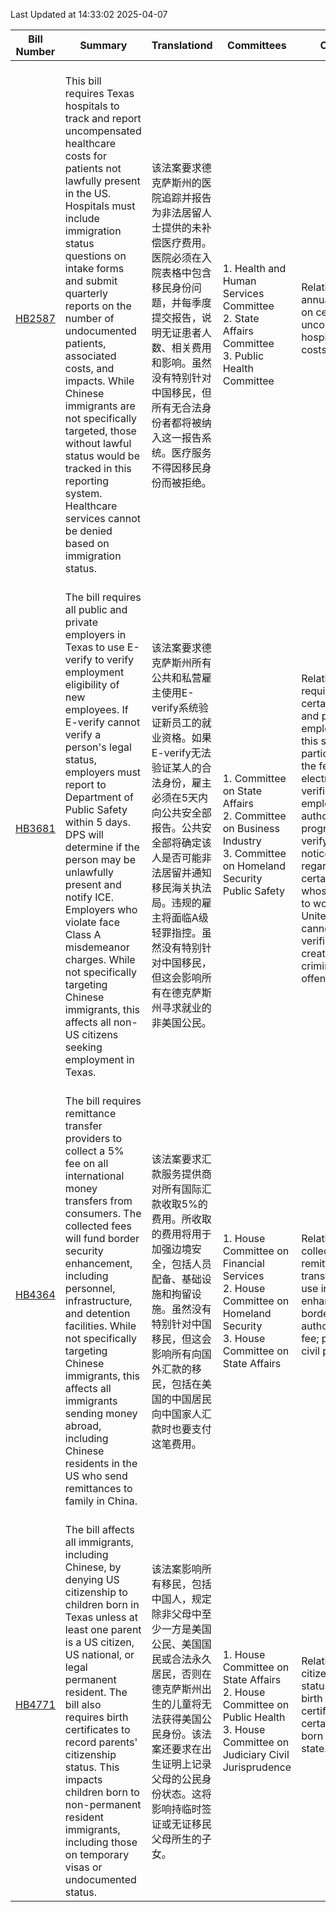 Last Updated at 14:33:02 2025-04-07

|Bill Number|Summary|Translationd|Committees|Caption|Authors|Last Actiond|
|-|-|-|-|-|-|-|
|[HB2587](https://capitol.texas.gov/BillLookup/History.aspx?LegSess=89R&Bill=HB2587)|<br>This bill requires Texas hospitals to track and report uncompensated healthcare costs for patients not lawfully present in the US. Hospitals must include immigration status questions on intake forms and submit quarterly reports on the number of undocumented patients, associated costs, and impacts. While Chinese immigrants are not specifically targeted, those without lawful status would be tracked in this reporting system. Healthcare services cannot be denied based on immigration status.<br>|<br>该法案要求德克萨斯州的医院追踪并报告为非法居留人士提供的未补偿医疗费用。医院必须在入院表格中包含移民身份问题，并每季度提交报告，说明无证患者人数、相关费用和影响。虽然没有特别针对中国移民，但所有无合法身份者都将被纳入这一报告系统。医疗服务不得因移民身份而被拒绝。<br>|<br>1. Health and Human Services Committee<br>2. State Affairs Committee<br>3. Public Health Committee<br>|Relating to an annual report on certain uncompensated hospital care costs.|Olcott|03/17/2025 H Referred to Public Health: Mar 17 2025  2:32PM|
|[HB3681](https://capitol.texas.gov/BillLookup/History.aspx?LegSess=89R&Bill=HB3681)|<br>The bill requires all public and private employers in Texas to use E-verify to verify employment eligibility of new employees. If E-verify cannot verify a person's legal status, employers must report to Department of Public Safety within 5 days. DPS will determine if the person may be unlawfully present and notify ICE. Employers who violate face Class A misdemeanor charges. While not specifically targeting Chinese immigrants, this affects all non-US citizens seeking employment in Texas.<br>|<br>该法案要求德克萨斯州所有公共和私营雇主使用E-verify系统验证新员工的就业资格。如果E-verify无法验证某人的合法身份，雇主必须在5天内向公共安全部报告。公共安全部将确定该人是否可能非法居留并通知移民海关执法局。违规的雇主将面临A级轻罪指控。虽然没有特别针对中国移民，但这会影响所有在德克萨斯州寻求就业的非美国公民。<br>|<br>1. Committee on State Affairs<br>2. Committee on Business  Industry<br>3. Committee on Homeland Security  Public Safety<br>|Relating to requiring certain public and private employers in this state to participate in the federal electronic verification of employment authorization program, or E-verify, and notice regarding certain persons whose eligibility to work in the United States cannot be verified; creating a criminal offense.|Lowe|03/25/2025 H Referred to State Affairs: Mar 25 2025  3:26PM|
|[HB4364](https://capitol.texas.gov/BillLookup/History.aspx?LegSess=89R&Bill=HB4364)|<br>The bill requires remittance transfer providers to collect a 5% fee on all international money transfers from consumers. The collected fees will fund border security enhancement, including personnel, infrastructure, and detention facilities. While not specifically targeting Chinese immigrants, this affects all immigrants sending money abroad, including Chinese residents in the US who send remittances to family in China.<br>|<br>该法案要求汇款服务提供商对所有国际汇款收取5%的费用。所收取的费用将用于加强边境安全，包括人员配备、基础设施和拘留设施。虽然没有特别针对中国移民，但这会影响所有向国外汇款的移民，包括在美国的中国居民向中国家人汇款时也要支付这笔费用。<br>|<br>1. House Committee on Financial Services<br>2. House Committee on Homeland Security<br>3. House Committee on State Affairs<br>|Relating to the collection of remittance transfer fees for use in enhancing border security; authorizing a fee; providing a civil penalty.|Money|04/01/2025 H Referred to Pensions, Investments & Financial Services: Apr  1 2025 12:28PM|
|[HB4771](https://capitol.texas.gov/BillLookup/History.aspx?LegSess=89R&Bill=HB4771)|<br>The bill affects all immigrants, including Chinese, by denying US citizenship to children born in Texas unless at least one parent is a US citizen, US national, or legal permanent resident. The bill also requires birth certificates to record parents' citizenship status. This impacts children born to non-permanent resident immigrants, including those on temporary visas or undocumented status.<br>|<br>该法案影响所有移民，包括中国人，规定除非父母中至少一方是美国公民、美国国民或合法永久居民，否则在德克萨斯州出生的儿童将无法获得美国公民身份。该法案还要求在出生证明上记录父母的公民身份状态。这将影响持临时签证或无证移民父母所生的子女。<br>|<br>1. House Committee on State Affairs<br>2. House Committee on Public Health<br>3. House Committee on Judiciary  Civil Jurisprudence<br>|Relating to the citizenship status of and birth certificates for certain children born in this state.|Olcott|04/03/2025 H Referred to State Affairs: Apr  3 2025 12:38PM|
